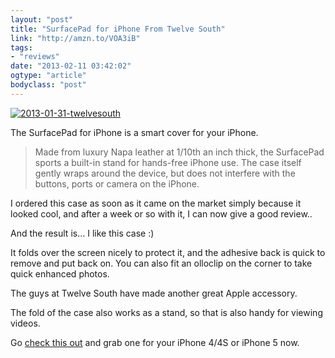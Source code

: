 ```yaml
---
layout: "post"
title: "SurfacePad for iPhone From Twelve South"
link: "http://amzn.to/VOA3iB"
tags: 
- "reviews"
date: "2013-02-11 03:42:02"
ogtype: "article"
bodyclass: "post"
---
```


[![2013-01-31-twelvesouth](http://cdn.rogerstringer.com/wp-content/uploads/2013/02/2013-01-31-twelvesouth.png)](http://amzn.to/VOA3iB)

The SurfacePad for iPhone is a smart cover for your iPhone.

> Made from luxury Napa leather at 1/10th an inch thick, the SurfacePad sports a built-in stand for hands-free iPhone use. The case itself gently wraps around the device, but does not interfere with the buttons, ports or camera on the iPhone.

I ordered this case as soon as it came on the market simply because it looked cool, and after a week or so with it, I can now give a good review..

And the result is… I like this case :)

It folds over the screen nicely to protect it, and the adhesive back is quick to remove and put back on. You can also fit an olloclip on the corner to take quick enhanced photos.

The guys at Twelve South have made another great Apple accessory.

The fold of the case also works as a stand, so that is also handy for viewing videos.

Go [check this out](http://amzn.to/VOA3iB) and grab one for your iPhone 4/4S or iPhone 5 now.